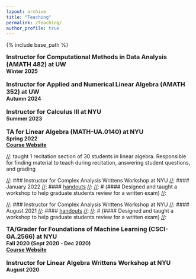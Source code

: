 ```yaml
---
layout: archive
title: "Teaching"
permalink: /teaching/
author_profile: true
---
```


<style type='text/css'>
h2, h3, h4, h5, h6 {margin: 0;}
.br {display: block; margin-bottom: 0em; margin: 0;} 
</style>

{% include base_path %}
### Instructor for Computational Methods in Data Analysis (AMATH 482) at UW
#### Winter 2025
<br/>

### Instructor for Applied and Numerical Linear Algebra (AMATH 352) at UW 
#### Autumn 2024
<br/>

### Instructor for Calculus III at NYU
#### Summer 2023
<br/>

### TA for Linear Algebra (MATH-UA.0140) at NYU
#### Spring 2022
#### [Course Website](https://brightspace.nyu.edu/d2l/home/163261)
[//]: taught 1 recitation section of 30 students in linear algebra. Responsible for finding material to teach during recitation, answering student questions, and grading
<br/>

[//]: ### Instructor for Complex Analysis Writtens Workshop at NYU
[//]: #### January 2022
[//]: #### [handouts](https://natalie-frank.github.io/complexjan22/)
[//]: [//]: # (#### Designed and taught a workshop to help graduate students review for a written exam)
[//]: <br/>


[//]: ### Instructor for Complex Analysis Writtens Workshop at NYU
[//]: #### August 2021
[//]: #### [handouts](https://natalie-frank.github.io/complexaug21/)
[//]: [//]: # (#### Designed and taught a workshop to help graduate students review for a written exam)
[//]: <br/>

### TA/Grader for Foundations of Machine Learning (CSCI-GA.2566) at NYU
#### Fall 2020 (Sept 2020 - Dec 2020)
#### [Course Website](https://cs.nyu.edu/~mohri/ml20/)

[//]: # (####  Graded and answered student questions for a graduate class of 50 students)

<br/>

### Instructor for Linear Algebra Writtens Workshop at NYU
#### August 2020
[//]: # (#### Designed and taught a workshop to help graduate students review for a written exam)
<br/>


